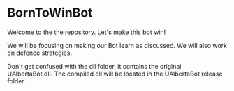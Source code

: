 BornToWinBot
============

Welcome to the the repository. Let's make this bot win!

We will be focusing on making our Bot learn as discussed. We will also work on defence strategies.

Don't get confused with the dll folder, it contains the original UAlbertaBot.dll. The compiled dll will be located in the UAlbertaBot release folder.
